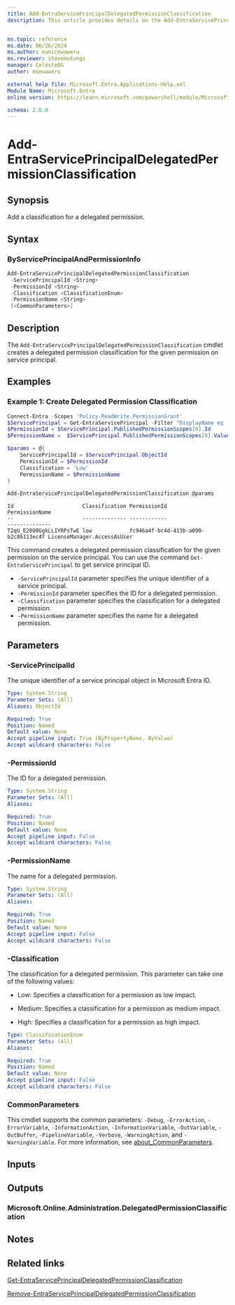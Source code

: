 ```yaml
---
title: Add-EntraServicePrincipalDelegatedPermissionClassification
description: This article provides details on the Add-EntraServicePrincipalDelegatedPermissionClassification command.


ms.topic: reference
ms.date: 06/26/2024
ms.author: eunicewaweru
ms.reviewer: stevemutungi
manager: CelesteDG
author: msewaweru

external help file: Microsoft.Entra.Applications-Help.xml
Module Name: Microsoft.Entra
online version: https://learn.microsoft.com/powershell/module/Microsoft.Entra/Add-EntraServicePrincipalDelegatedPermissionClassification

schema: 2.0.0
---
```


# Add-EntraServicePrincipalDelegatedPermissionClassification

## Synopsis

Add a classification for a delegated permission.

## Syntax

### ByServicePrincipalAndPermissionInfo

```powershell
Add-EntraServicePrincipalDelegatedPermissionClassification
 -ServicePrincipalId <String>
 -PermissionId <String>
 -Classification <ClassificationEnum>
 -PermissionName <String>
 [<CommonParameters>]
```

## Description

The `Add-EntraServicePrincipalDelegatedPermissionClassification` cmdlet creates a delegated permission classification for the given permission on service principal.

## Examples

### Example 1: Create Delegated Permission Classification

```powershell
Connect-Entra -Scopes 'Policy.ReadWrite.PermissionGrant'
$ServicePrincipal = Get-EntraServicePrincipal -Filter "DisplayName eq '<service-principal-display-name>'"
$PermissionId = $ServicePrincipal.PublishedPermissionScopes[0].Id
$PermissionName =  $ServicePrincipal.PublishedPermissionScopes[0].Value

$params = @{
    ServicePrincipalId = $ServicePrincipal.ObjectId
    PermissionId = $PermissionId
    Classification = 'Low'
    PermissionName = $PermissionName
}

Add-EntraServicePrincipalDelegatedPermissionClassification @params
```

```Output
Id                      Classification PermissionId                         PermissionName
--                      -------------- ------------                         --------------
T2qU_E28O0GgkLLIYRPsTwE low            fc946a4f-bc4d-413b-a090-b2c86113ec4f LicenseManager.AccessAsUser
```

This command creates a delegated permission classification for the given permission on the service principal. You can use the command `Get-EntraServicePrincipal` to get service principal ID.

- `-ServicePrincipalId` parameter specifies the unique identifier of a service principal.
- `-PermissionId` parameter specifies the ID for a delegated permission.
- `-Classification` parameter specifies the classification for a delegated permission.
- `-PermissionName` parameter specifies the name for a delegated permission.

## Parameters

### -ServicePrincipalId

The unique identifier of a service principal object in Microsoft Entra ID.

```yaml
Type: System.String
Parameter Sets: (All)
Aliases: ObjectId

Required: True
Position: Named
Default value: None
Accept pipeline input: True (ByPropertyName, ByValue)
Accept wildcard characters: False
```

### -PermissionId

The ID for a delegated permission.

```yaml
Type: System.String
Parameter Sets: (All)
Aliases:

Required: True
Position: Named
Default value: None
Accept pipeline input: False
Accept wildcard characters: False
```

### -PermissionName

The name for a delegated permission.

```yaml
Type: System.String
Parameter Sets: (All)
Aliases:

Required: True
Position: Named
Default value: None
Accept pipeline input: False
Accept wildcard characters: False
```

### -Classification

The classification for a delegated permission.
This parameter can take one of the following values:

- Low: Specifies a classification for a permission as low impact.

- Medium: Specifies a classification for a permission as medium impact.

- High: Specifies a classification for a permission as high impact.

```yaml
Type: ClassificationEnum
Parameter Sets: (All)
Aliases:

Required: True
Position: Named
Default value: None
Accept pipeline input: False
Accept wildcard characters: False
```

### CommonParameters

This cmdlet supports the common parameters: `-Debug`, `-ErrorAction`, `-ErrorVariable`, `-InformationAction`, `-InformationVariable`, `-OutVariable`, `-OutBuffer`, `-PipelineVariable`, `-Verbose`, `-WarningAction`, and `-WarningVariable`. For more information, see [about_CommonParameters](https://go.microsoft.com/fwlink/?LinkID=113216).

## Inputs

## Outputs

### Microsoft.Online.Administration.DelegatedPermissionClassification

## Notes

## Related links

[Get-EntraServicePrincipalDelegatedPermissionClassification](Get-EntraServicePrincipalDelegatedPermissionClassification.md)

[Remove-EntraServicePrincipalDelegatedPermissionClassification](Remove-EntraServicePrincipalDelegatedPermissionClassification.md)
